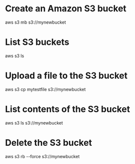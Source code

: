 # Create an Amazon S3 bucket
aws s3 mb s3://mynewbucket

# List S3 buckets
aws s3 ls

# Upload a file to the S3 bucket
aws s3 cp mytestfile s3://mynewbucket

# List contents of the S3 bucket
aws s3 ls s3://mynewbucket

# Delete the S3 bucket
aws s3 rb --force s3://mynewbucket


